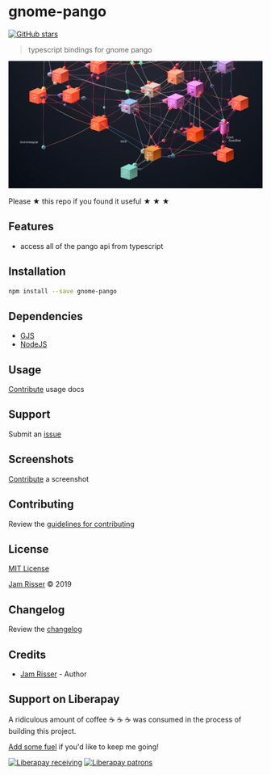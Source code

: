 # gnome-pango

[![GitHub stars](https://img.shields.io/github/stars/codejamninja/gnome-pango.svg?style=social&label=Stars)](https://github.com/codejamninja/gnome-pango)

> typescript bindings for gnome pango

![](assets/gnome-pango.png)

Please ★ this repo if you found it useful ★ ★ ★

## Features

- access all of the pango api from typescript

## Installation

```sh
npm install --save gnome-pango
```

## Dependencies

- [GJS](https://wiki.gnome.org/Attic/Gjs)
- [NodeJS](https://nodejs.org)

## Usage

[Contribute](https://github.com/codejamninja/gnome-pango/blob/master/CONTRIBUTING.md) usage docs

## Support

Submit an [issue](https://github.com/codejamninja/gnome-pango/issues/new)

## Screenshots

[Contribute](https://github.com/codejamninja/gnome-pango/blob/master/CONTRIBUTING.md) a screenshot

## Contributing

Review the [guidelines for contributing](https://github.com/codejamninja/gnome-pango/blob/master/CONTRIBUTING.md)

## License

[MIT License](https://github.com/codejamninja/gnome-pango/blob/master/LICENSE)

[Jam Risser](https://codejam.ninja) © 2019

## Changelog

Review the [changelog](https://github.com/codejamninja/gnome-pango/blob/master/CHANGELOG.md)

## Credits

- [Jam Risser](https://codejam.ninja) - Author

## Support on Liberapay

A ridiculous amount of coffee ☕ ☕ ☕ was consumed in the process of building this project.

[Add some fuel](https://liberapay.com/codejamninja/donate) if you'd like to keep me going!

[![Liberapay receiving](https://img.shields.io/liberapay/receives/codejamninja.svg?style=flat-square)](https://liberapay.com/codejamninja/donate)
[![Liberapay patrons](https://img.shields.io/liberapay/patrons/codejamninja.svg?style=flat-square)](https://liberapay.com/codejamninja/donate)
